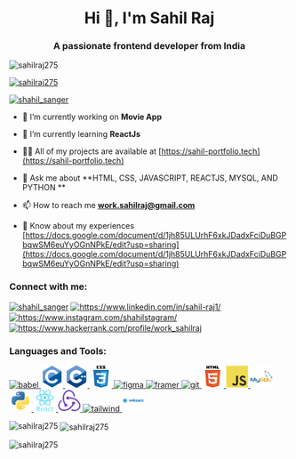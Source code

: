 <h1 align="center">Hi 👋, I'm Sahil Raj</h1>
<h3 align="center">A passionate frontend developer from India</h3>

<p align="left"> <img src="https://komarev.com/ghpvc/?username=sahilraj275&label=Profile%20views&color=0e75b6&style=flat" alt="sahilraj275" /> </p>

<p align="left"> <a href="https://github.com/ryo-ma/github-profile-trophy"><img src="https://github-profile-trophy.vercel.app/?username=sahilraj275" alt="sahilraj275" /></a> </p>

<p align="left"> <a href="https://twitter.com/shahil_sanger" target="blank"><img src="https://img.shields.io/twitter/follow/shahil_sanger?logo=twitter&style=for-the-badge" alt="shahil_sanger" /></a> </p>

- 🔭 I’m currently working on **Movie App**

- 🌱 I’m currently learning **ReactJs**

- 👨‍💻 All of my projects are available at [https://sahil-portfolio.tech](https://sahil-portfolio.tech)

- 💬 Ask me about **HTML, CSS, JAVASCRIPT, REACTJS, MYSQL, AND PYTHON **

- 📫 How to reach me **work.sahilraj@gmail.com**

- 📄 Know about my experiences [https://docs.google.com/document/d/1jh85ULUrhF6xkJDadxFciDuBGPbqwSM6euYyOGnNPkE/edit?usp=sharing](https://docs.google.com/document/d/1jh85ULUrhF6xkJDadxFciDuBGPbqwSM6euYyOGnNPkE/edit?usp=sharing)

<h3 align="left">Connect with me:</h3>
<p align="left">
<a href="https://twitter.com/shahil_sanger" target="blank"><img align="center" src="https://raw.githubusercontent.com/rahuldkjain/github-profile-readme-generator/master/src/images/icons/Social/twitter.svg" alt="shahil_sanger" height="30" width="40" /></a>
<a href="https://linkedin.com/in/https://www.linkedin.com/in/sahil-raj1/" target="blank"><img align="center" src="https://raw.githubusercontent.com/rahuldkjain/github-profile-readme-generator/master/src/images/icons/Social/linked-in-alt.svg" alt="https://www.linkedin.com/in/sahil-raj1/" height="30" width="40" /></a>
<a href="https://instagram.com/https://www.instagram.com/shahilstagram/" target="blank"><img align="center" src="https://raw.githubusercontent.com/rahuldkjain/github-profile-readme-generator/master/src/images/icons/Social/instagram.svg" alt="https://www.instagram.com/shahilstagram/" height="30" width="40" /></a>
<a href="https://www.hackerrank.com/https://www.hackerrank.com/profile/work_sahilraj" target="blank"><img align="center" src="https://raw.githubusercontent.com/rahuldkjain/github-profile-readme-generator/master/src/images/icons/Social/hackerrank.svg" alt="https://www.hackerrank.com/profile/work_sahilraj" height="30" width="40" /></a>
</p>

<h3 align="left">Languages and Tools:</h3>
<p align="left"> <a href="https://babeljs.io/" target="_blank" rel="noreferrer"> <img src="https://www.vectorlogo.zone/logos/babeljs/babeljs-icon.svg" alt="babel" width="40" height="40"/> </a> <a href="https://www.cprogramming.com/" target="_blank" rel="noreferrer"> <img src="https://raw.githubusercontent.com/devicons/devicon/master/icons/c/c-original.svg" alt="c" width="40" height="40"/> </a> <a href="https://www.w3schools.com/cpp/" target="_blank" rel="noreferrer"> <img src="https://raw.githubusercontent.com/devicons/devicon/master/icons/cplusplus/cplusplus-original.svg" alt="cplusplus" width="40" height="40"/> </a> <a href="https://www.w3schools.com/css/" target="_blank" rel="noreferrer"> <img src="https://raw.githubusercontent.com/devicons/devicon/master/icons/css3/css3-original-wordmark.svg" alt="css3" width="40" height="40"/> </a> <a href="https://www.figma.com/" target="_blank" rel="noreferrer"> <img src="https://www.vectorlogo.zone/logos/figma/figma-icon.svg" alt="figma" width="40" height="40"/> </a> <a href="https://www.framer.com/" target="_blank" rel="noreferrer"> <img src="https://www.vectorlogo.zone/logos/framer/framer-icon.svg" alt="framer" width="40" height="40"/> </a> <a href="https://git-scm.com/" target="_blank" rel="noreferrer"> <img src="https://www.vectorlogo.zone/logos/git-scm/git-scm-icon.svg" alt="git" width="40" height="40"/> </a> <a href="https://www.w3.org/html/" target="_blank" rel="noreferrer"> <img src="https://raw.githubusercontent.com/devicons/devicon/master/icons/html5/html5-original-wordmark.svg" alt="html5" width="40" height="40"/> </a> <a href="https://developer.mozilla.org/en-US/docs/Web/JavaScript" target="_blank" rel="noreferrer"> <img src="https://raw.githubusercontent.com/devicons/devicon/master/icons/javascript/javascript-original.svg" alt="javascript" width="40" height="40"/> </a> <a href="https://www.mysql.com/" target="_blank" rel="noreferrer"> <img src="https://raw.githubusercontent.com/devicons/devicon/master/icons/mysql/mysql-original-wordmark.svg" alt="mysql" width="40" height="40"/> </a> <a href="https://www.python.org" target="_blank" rel="noreferrer"> <img src="https://raw.githubusercontent.com/devicons/devicon/master/icons/python/python-original.svg" alt="python" width="40" height="40"/> </a> <a href="https://reactjs.org/" target="_blank" rel="noreferrer"> <img src="https://raw.githubusercontent.com/devicons/devicon/master/icons/react/react-original-wordmark.svg" alt="react" width="40" height="40"/> </a> <a href="https://redux.js.org" target="_blank" rel="noreferrer"> <img src="https://raw.githubusercontent.com/devicons/devicon/master/icons/redux/redux-original.svg" alt="redux" width="40" height="40"/> </a> <a href="https://tailwindcss.com/" target="_blank" rel="noreferrer"> <img src="https://www.vectorlogo.zone/logos/tailwindcss/tailwindcss-icon.svg" alt="tailwind" width="40" height="40"/> </a> <a href="https://webpack.js.org" target="_blank" rel="noreferrer"> <img src="https://raw.githubusercontent.com/devicons/devicon/d00d0969292a6569d45b06d3f350f463a0107b0d/icons/webpack/webpack-original-wordmark.svg" alt="webpack" width="40" height="40"/> </a> </p>

<p><img align="left" src="https://github-readme-stats.vercel.app/api/top-langs?username=sahilraj275&show_icons=true&locale=en&layout=compact" alt="sahilraj275" /></p>

<p>&nbsp;<img align="center" src="https://github-readme-stats.vercel.app/api?username=sahilraj275&show_icons=true&locale=en" alt="sahilraj275" /></p>

<p><img align="center" src="https://github-readme-streak-stats.herokuapp.com/?user=sahilraj275&" alt="sahilraj275" /></p>
